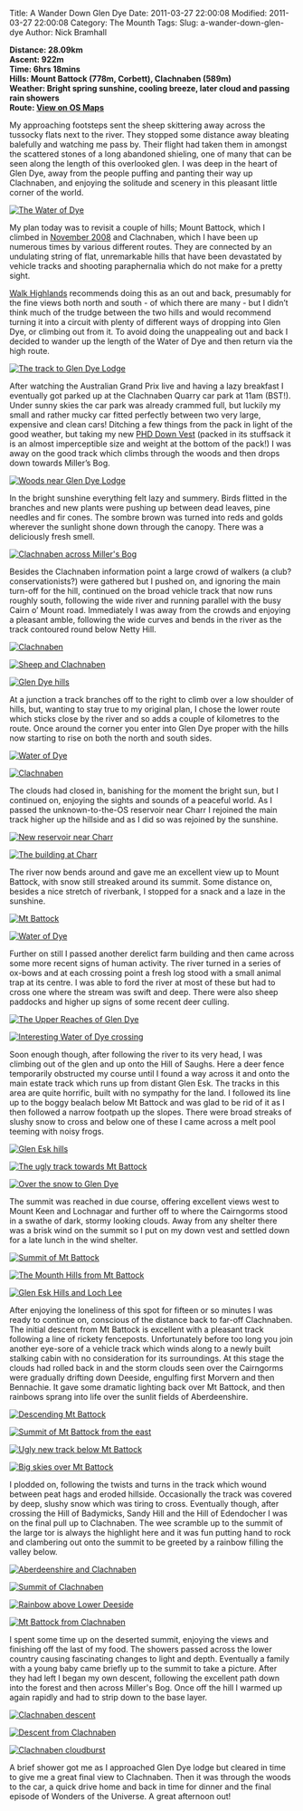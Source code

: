 Title: A Wander Down Glen Dye
Date: 2011-03-27 22:00:08
Modified: 2011-03-27 22:00:08
Category: The Mounth
Tags: 
Slug: a-wander-down-glen-dye
Author: Nick Bramhall

**Distance: 28.09km  
Ascent: 922m  
Time: 6hrs 18mins  
Hills: Mount Battock (778m, Corbett), Clachnaben (589m)  
Weather: Bright spring sunshine, cooling breeze, later cloud and passing rain showers  
Route: [View on OS Maps](https://www.invertedworld.co.uk/hillwalking/trip/358)**



My approaching footsteps sent the sheep skittering away across the tussocky flats next to the river. They stopped some distance away bleating balefully and watching me pass by. Their flight had taken them in amongst the scattered stones of a long abandoned shieling, one of many that can be seen along the length of this overlooked glen. I was deep in the heart of Glen Dye, away from the people puffing and panting their way up Clachnaben, and enjoying the solitude and scenery in this pleasant little corner of the world.

<!--more-->

[![The Water of Dye](http://farm6.static.flickr.com/5100/5576793762_35f065ea8d_b.jpg)](http://www.flickr.com/photos/53725815@N00/5576793762)



My plan today was to revisit a couple of hills; Mount Battock, which I climbed in [November 2008](http://www.flickr.com/photos/black_friction/sets/72157611555166800/) and Clachnaben, which I have been up numerous times by various different routes. They are connected by an undulating string of flat, unremarkable hills that have been devastated by vehicle tracks and shooting paraphernalia which do not make for a pretty sight. 



[Walk Highlands](http://www.walkhighlands.co.uk/aberdeenshire/mount-battock.shtml) recommends doing this as an out and back, presumably for the fine views both north and south - of which there are many - but I didn’t think much of the trudge between the two hills and would recommend turning it into a circuit with plenty of different ways of dropping into Glen Dye, or climbing out from it. To avoid doing the unappealing out and back I decided to wander up the length of the Water of Dye and then return via the high route.



[![The track to Glen Dye Lodge](http://farm6.static.flickr.com/5109/5568807520_6bdcc1b4ed_b.jpg)](http://www.flickr.com/photos/53725815@N00/5568807520)

 

After watching the Australian Grand Prix live and having a lazy breakfast I eventually got parked up at the Clachnaben Quarry car park at 11am (BST!). Under sunny skies the car park was already crammed full, but luckily my small and rather mucky car fitted perfectly between two very large, expensive and clean cars! Ditching a few things from the pack in light of the good weather, but taking my new [PHD Down Vest](http://www.phdesigns.co.uk/product_info.php?products_id=112) (packed in its stuffsack it is an almost imperceptible size and weight at the bottom of the pack!) I was away on the good track which climbs through the woods and then drops down towards Miller’s Bog.



[![Woods near Glen Dye Lodge](http://farm6.static.flickr.com/5060/5576204063_84e8f92998_b.jpg)](http://www.flickr.com/photos/53725815@N00/5576204063)



In the bright sunshine everything felt lazy and summery. Birds flitted in the branches and new plants were pushing up between dead leaves, pine needles and fir cones. The sombre brown was turned into reds and golds wherever the sunlight shone down through the canopy. There was a deliciously fresh smell.



[![Clachnaben across Miller's Bog](http://farm6.static.flickr.com/5291/5565222803_22125b5f69_b.jpg)](http://www.flickr.com/photos/53725815@N00/5565222803)



Besides the Clachnaben information point a large crowd of walkers (a club? conservationists?) were gathered but I pushed on, and ignoring the main turn-off for the hill, continued on the broad vehicle track that now runs roughly south, following the wide river and running parallel with the busy Cairn o’ Mount road. Immediately I was away from the crowds and enjoying a pleasant amble, following the wide curves and bends in the river as the track contoured round below Netty Hill.



[![Clachnaben](http://farm6.static.flickr.com/5305/5576204361_7bf2efd1cd_b.jpg)](http://www.flickr.com/photos/53725815@N00/5576204361)



[![Sheep and Clachnaben](http://farm2.static.flickr.com/1394/5576789136_528439900c_b.jpg)](http://www.flickr.com/photos/53725815@N00/5576789136)



[![Glen Dye hills](http://farm6.static.flickr.com/5106/5576790254_56a296dc7b_b.jpg)](http://www.flickr.com/photos/53725815@N00/5576790254)



At a junction a track branches off to the right to climb over a low shoulder of hills, but, wanting to stay true to my original plan, I chose the lower route which sticks close by the river and so adds a couple of kilometres to the route. Once around the corner you enter into Glen Dye proper with the hills now starting to rise on both the north and south sides.



[![Water of Dye](http://farm6.static.flickr.com/5224/5576790762_f76f3cb169_b.jpg)](http://www.flickr.com/photos/53725815@N00/5576790762)



[![Clachnaben](http://farm6.static.flickr.com/5172/5566015576_60495e4177_b.jpg)](http://www.flickr.com/photos/53725815@N00/5566015576)



The clouds had closed in, banishing for the moment the bright sun, but I continued on, enjoying the sights and sounds of a peaceful world. As I passed the unknown-to-the-OS reservoir near Charr I rejoined the main track higher up the hillside and as I did so was rejoined by the sunshine.



[![New reservoir near Charr](http://farm6.static.flickr.com/5012/5576791846_5dfc2a5f16_b.jpg)](http://www.flickr.com/photos/53725815@N00/5576791846)



[![The building at Charr](http://farm6.static.flickr.com/5100/5576207927_ca0711e55e_b.jpg)](http://www.flickr.com/photos/53725815@N00/5576207927)



The river now bends around and gave me an excellent view up to Mount Battock, with snow still streaked around its summit. Some distance on, besides a nice stretch of riverbank, I stopped for a snack and a laze in the sunshine.



[![Mt Battock](http://farm6.static.flickr.com/5292/5576208593_751c745ab2_b.jpg)](http://www.flickr.com/photos/53725815@N00/5576208593)



[![Water of Dye](http://farm6.static.flickr.com/5293/5569360746_159fd427dc_b.jpg)](http://www.flickr.com/photos/53725815@N00/5569360746)



Further on still I passed another derelict farm building and then came across some more recent signs of human activity. The river turned in a series of ox-bows and at each crossing point a fresh log stood with a small animal trap at its centre. I was able to ford the river at most of these but had to cross one where the stream was swift and deep. There were also sheep paddocks and higher up signs of some recent deer culling.



[![The Upper Reaches of Glen Dye](http://farm6.static.flickr.com/5011/5568219929_7f91f1ac22_b.jpg)](http://www.flickr.com/photos/53725815@N00/5568219929)



[![Interesting Water of Dye crossing](http://farm6.static.flickr.com/5268/5576209891_f74b239b3d_b.jpg)](http://www.flickr.com/photos/53725815@N00/5576209891)



Soon enough though, after following the river to its very head, I was climbing out of the glen and up onto the Hill of Saughs. Here a deer fence temporarily obstructed my course until I found a way across it and onto the main estate track which runs up from distant Glen Esk. The tracks in this area are quite horrific, built with no sympathy for the land. I followed its line up to the boggy bealach below Mt Battock and was glad to be rid of it as I then followed a narrow footpath up the slopes. There were broad streaks of slushy snow to cross and below one of these I came across a melt pool teeming with noisy frogs.



[![Glen Esk hills](http://farm6.static.flickr.com/5270/5576210777_40697d5c5f_b.jpg)](http://www.flickr.com/photos/53725815@N00/5576210777)



[![The ugly track towards Mt Battock](http://farm6.static.flickr.com/5297/5576211745_1f4b699d91_b.jpg)](http://www.flickr.com/photos/53725815@N00/5576211745)



[![Over the snow to Glen Dye](http://farm6.static.flickr.com/5301/5576796630_581d96a728_b.jpg)](http://www.flickr.com/photos/53725815@N00/5576796630)



The summit was reached in due course, offering excellent views west to Mount Keen and Lochnagar and further off to where the Cairngorms stood in a swathe of dark, stormy looking clouds. Away from any shelter there was a brisk wind on the summit so I put on my down vest and settled down for a late lunch in the wind shelter.



[![Summit of Mt Battock](http://farm6.static.flickr.com/5259/5576796880_d989edec96_b.jpg)](http://www.flickr.com/photos/53725815@N00/5576796880)



[![The Mounth Hills from Mt Battock](http://farm6.static.flickr.com/5135/5576213377_4934d9b02a_b.jpg)](http://www.flickr.com/photos/53725815@N00/5576213377)



[![Glen Esk Hills and Loch Lee](http://farm6.static.flickr.com/5015/5576798368_0f83fbc66a_b.jpg)](http://www.flickr.com/photos/53725815@N00/5576798368)



After enjoying the loneliness of this spot for fifteen or so minutes I was ready to continue on, conscious of the distance back to far-off Clachnaben. The initial descent from Mt Battock is excellent with a pleasant track following a line of rickety fenceposts. Unfortunately before too long you join another eye-sore of a vehicle track which winds along to a newly built stalking cabin with no consideration for its surroundings. At this stage the clouds had rolled back in and the storm clouds seen over the Cairngorms were gradually drifting down Deeside, engulfing first Morvern and then Bennachie. It gave some dramatic lighting back over Mt Battock, and then rainbows sprang into life over the sunlit fields of Aberdeenshire.



[![Descending Mt Battock](http://farm6.static.flickr.com/5015/5576216325_02078bbde5_b.jpg)](http://www.flickr.com/photos/53725815@N00/5576216325)



[![Summit of Mt Battock from the east](http://farm6.static.flickr.com/5183/5576800188_3e94923681_b.jpg)](http://www.flickr.com/photos/53725815@N00/5576800188)



[![Ugly new track below Mt Battock](http://farm6.static.flickr.com/5270/5576216709_0688dee3c1_b.jpg)](http://www.flickr.com/photos/53725815@N00/5576216709)



[![Big skies over Mt Battock](http://farm6.static.flickr.com/5178/5576217393_ae5a0ccf97_b.jpg)](http://www.flickr.com/photos/53725815@N00/5576217393)



I plodded on, following the twists and turns in the track which wound between peat hags and eroded hillside. Occasionally the track was covered by deep, slushy snow which was tiring to cross. Eventually though, after crossing the Hill of Badymicks, Sandy Hill and the Hill of Edendocher I was on the final pull up to Clachnaben. The wee scramble up to the summit of the large tor is always the highlight here and it was fun putting hand to rock and clambering out onto the summit to be greeted by a rainbow filling the valley below.



[![Aberdeenshire and Clachnaben](http://farm6.static.flickr.com/5140/5576802642_a2e84c684e_b.jpg)](http://www.flickr.com/photos/53725815@N00/5576802642)



[![Summit of Clachnaben](http://farm6.static.flickr.com/5262/5576219689_95cf37dd32_b.jpg)](http://www.flickr.com/photos/53725815@N00/5576219689)



[![Rainbow above Lower Deeside](http://farm6.static.flickr.com/5180/5576220537_5b4274f9d6_b.jpg)](http://www.flickr.com/photos/53725815@N00/5576220537)



[![Mt Battock from Clachnaben](http://farm6.static.flickr.com/5027/5576220801_66faf3d3c2_b.jpg)](http://www.flickr.com/photos/53725815@N00/5576220801)



I spent some time up on the deserted summit, enjoying the views and finishing off the last of my food. The showers passed across the lower country causing fascinating changes to light and depth. Eventually a family with a young baby came briefly up to the summit to take a picture. After they had left I began my own descent, following the excellent path down into the forest and then across Miller's Bog. Once off the hill I warmed up again rapidly and had to strip down to the base layer. 



[![Clachnaben descent](http://farm6.static.flickr.com/5138/5576806146_36214ac8d0_b.jpg)](http://www.flickr.com/photos/53725815@N00/5576806146)



[![Descent from Clachnaben](http://farm6.static.flickr.com/5030/5576222267_0197ecbd02_b.jpg)](http://www.flickr.com/photos/53725815@N00/5576222267)



[![Clachnaben cloudburst](http://farm6.static.flickr.com/5224/5576223197_bc9c84b6f2_b.jpg)](http://www.flickr.com/photos/53725815@N00/5576223197)



A brief shower got me as I approached Glen Dye lodge but cleared in time to give me a great final view to Clachnaben. Then it was through the woods to the car, a quick drive home and back in time for dinner and the final episode of Wonders of the Universe. A great afternoon out!

